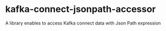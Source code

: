 # kafka-connect-jsonpath-accessor
A library enables to access Kafka connect data with Json Path expression
